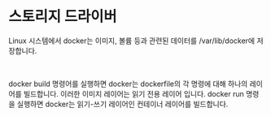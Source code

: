 # 스토리지 드라이버

Linux 시스템에서 docker는 이미지, 볼륨 등과 관련된 데이터를 /var/lib/docker에 저장합니다.

<br>

docker build 명령어를 실행하면 docker는 dockerfile의 각 명령에 대해 하나의 레이어를 빌드합니다. 이러한 이미지 레이어는 읽기 전용 레이어 입니다. docker run 명령을 실행하면 docker는 읽기-쓰기 레이어인 컨테이너 레이어를 빌드합니다.
